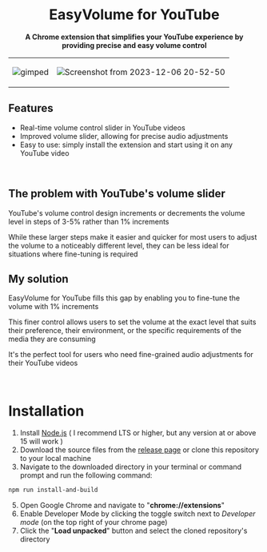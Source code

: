 

<div align="center">
  
# EasyVolume for YouTube


**A Chrome extension that simplifies your YouTube experience by providing precise and easy volume control**

<table>
  
  <tr>
    
  <td align="center" width="0%">
      
  ![gimped](https://github.com/spookier/youtube-easy-volume/assets/77325667/1dc1955e-1d72-4c53-a932-b7ad0c786220)
      
  </td>
    
  <td align="center" width="0%">
    
  ![Screenshot from 2023-12-06 20-52-50](https://github.com/spookier/youtube-easy-volume/assets/77325667/1edc4c8d-059f-430e-bed5-921c17bf6364)
      
  </td>
    
  </tr>
  
</table>


</div>

## Features

- Real-time volume control slider in YouTube videos
- Improved volume slider, allowing for precise audio adjustments
- Easy to use: simply install the extension and start using it on any YouTube video

<br>

## The problem with YouTube's volume slider
YouTube's volume control design increments or decrements the volume level in steps of 3-5% rather than 1% increments  

While these larger steps make it easier and quicker for most users to adjust the volume to a noticeably different level, they can be less ideal for situations where fine-tuning is required



## My solution
EasyVolume for YouTube fills this gap by enabling you to fine-tune the volume with 1% increments  

This finer control allows users to set the volume at the exact level that suits their preference, their environment, or the specific requirements of the media they are consuming

It's the perfect tool for users who need fine-grained audio adjustments for their YouTube videos

<br>

# Installation

1. Install [Node.js](https://nodejs.org/en) ( I recommend LTS or higher, but any version at or above 15 will work )
2. Download the source files from the [release page](https://github.com/spookier/youtube-easy-volume/releases/tag/v1.0.0) or clone this repository to your local machine
3. Navigate to the downloaded directory in your terminal or command prompt and run the following command:
```sh
npm run install-and-build
```
5. Open Google Chrome and navigate to "**chrome://extensions**"
6. Enable Developer Mode by clicking the toggle switch next to _Developer mode_ (on the top right of your chrome page)
7. Click the "**Load unpacked**" button and select the cloned repository's directory
   
<!-- ## Installation When I will upload it on Chrome Store

1. Download and install the extension from the [Chrome Web Store](#).
2. Once installed, open any YouTube video.
3. Use the volume slider in the video player for enhanced volume control.
